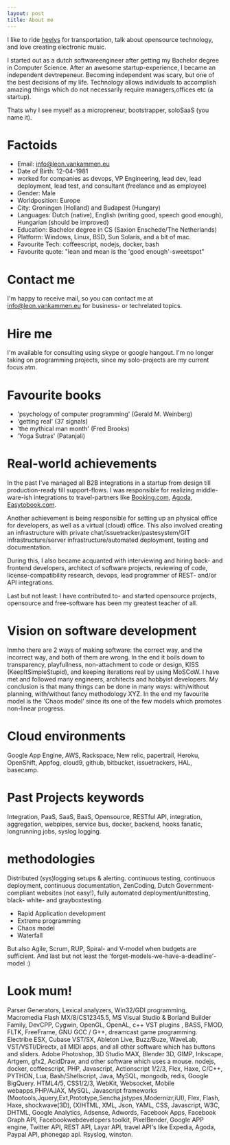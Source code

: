 ```yaml
---
layout: post
title: About me 
---
```


I like to ride [heelys](http://www.heelys.com) for transportation, talk about opensource technology, 
and love creating electronic music.

I started out as a dutch softwareengineer after getting my Bachelor degree in Computer Science. 
After an awesome startup-experience, I became an independent devtrepeneur.
Becoming independent was scary, but one of the best decisions of my life.
Technology allows individuals to accomplish amazing things which do not necessarily require managers,offices etc (a startup).

Thats why I see myself as a micropreneur, bootstrapper, soloSaaS (you name it).

# Factoids

* Email: info@leon.vankammen.eu 
* Date of Birth: 12-04-1981 
* worked for companies as devops, VP Engineering, lead dev, lead deployment, lead test, and consultant (freelance and as employee)
* Gender: Male
* Worldposition: Europe
* City: Groningen (Holland) and Budapest (Hungary)
* Languages: Dutch (native), English (writing good, speech good enough), Hungarian (should be improved)
* Education: Bachelor degree in CS (Saxion Enschede/The Netherlands)
* Platform: Windows, Linux, BSD, Sun Solaris, and a bit of mac. 
* Favourite Tech: coffeescript, nodejs, docker, bash
* Favourite quote: "lean and mean is the 'good enough'-sweetspot"

# Contact me

I'm happy to receive mail, so you can contact me at info@leon.vankammen.eu for business- or techrelated topics.

# Hire me

I'm available for consulting using skype or google hangout.
I'm no longer taking on programming projects, since my solo-projects are my current focus atm.

# Favourite books

* 'psychology of computer programming' (Gerald M. Weinberg)
* 'getting real' (37 signals)
* 'the mythical man month' (Fred Brooks)
* 'Yoga Sutras' (Patanjali)

# Real-world achievements

In the past I've managed all B2B integrations in a startup from design till production-ready till support-flows.
I was responsible for realizing middle-ware-ish integrations to travel-partners like [Booking.com](http://www.booking.com), [Agoda](http://www.agoda.com), [Easytobook.com](http://www.easytobook.com).

Another achievement is being responsible for setting up an physical office for developers, as well as a virtual (cloud) office. 
This also involved creating an infrastructure with private chat/issuetracker/pastesystem/GIT infrastructure/server infrastructure/automated deployment, testing and documentation.

During this, I also became acquanted with interviewing and hiring back- and frontend developers, architect of software projects, reviewing of code, license-compatibility research, devops, lead programmer of REST- and/or API integrations.

Last but not least: I have contributed to- and started opensource projects, opensource and free-software has been
 my greatest teacher of all.

# Vision on software development

Inmho there are 2 ways of making software: the correct way, and the incorrect way, and both of them are wrong.
In the end it boils down to transparency, playfullness, non-attachment to code or design, KISS (KeepItSimpleStupid), and keeping iterations real by using MoSCoW.
I have met and followed many engineers, architects and hobbyist developers.
My conclusion is that many things can be done in many ways: with/without planning, with/without fancy methodology XYZ.
In the end my favourite model is the 'Chaos model' since its one of the few models which promotes non-linear progress. 

# Cloud environments

Google App Engine, AWS, Rackspace, New relic, papertrail, Heroku, OpenShift, Appfog, cloud9, github, bitbucket, issuetrackers, HAL, basecamp.

# Past Projects keywords

Integration, PaaS, SaaS, BaaS, Opensource, RESTful API, integration, aggregation, webpipes, service bus, docker, backend, hooks fanatic, longrunning jobs, syslog logging.

# methodologies

Distributed (sys)logging setups & alerting. 
continuous testing, continuous deployment, continuous documentation, ZenCoding, Dutch Government-compliant websites (not easy!),
fully automated deployment/unittesting, black- white- and grayboxtesting. 

* Rapid Application development
* Extreme programming
* Chaos model
* Waterfall

But also Agile, Scrum, RUP, Spiral- and V-model when budgets are sufficient.
And last but not least the 'forget-models-we-have-a-deadline'-model :)

# Look mum!

Parser Generators, Lexical analyzers, Win32/GDI programming, Macromedia Flash MX/8/CS12345.5, MS Visual Studio & Borland Builder Family, DevCPP, Cygwin, OpenGL, OpenAL, c++ VST plugins , BASS, FMOD, FLTK, FreeFrame, GNU GCC / G++, dreamcast game programming. Electribe ESX, Cubase VST/SX, Ableton Live, Buzz/Buze, WaveLab, VST/VSTI/Directx, all MIDI apps, and all other software which has buttons and sliders. Adobe Photoshop, 3D Studio MAX, Blender 3D, GIMP, Inkscape, Artgem, gfx2, AcidDraw, and other software which uses a mouse. 
nodejs, docker, coffeescript, PHP, Javascript, Actionscript 1/2/3, Flex, Haxe, C/C++, PYTHON, Lua, Bash/Shellscript, Java, MySQL, mongodb, redis, Google BigQuery. HTML4/5, CSS1/2/3, WebKit, Websocket, Mobile webapps,PHP/AJAX, MySQL, Javascript frameworks (Mootools,Jquery,Ext,Prototype,Sencha,jstypes,Modernizr,iUI), Flex, Flash, Haxe, shockwave(3D), (X)HTML, XML, Json, YAML, CSS, Javascript, W3C, DHTML, Google Analytics, Adsense, Adwords, Facebook Apps, Facebook Graph API, Facebookwebdevelopers toolkit, PixelBender, Google APP engine, Twitter API, REST API, Layar API, travel API's like Expedia, Agoda, Paypal API, phonegap api. Rsyslog, winston.

